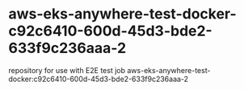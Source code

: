 # aws-eks-anywhere-test-docker-c92c6410-600d-45d3-bde2-633f9c236aaa-2
repository for use with E2E test job aws-eks-anywhere-test-docker:c92c6410-600d-45d3-bde2-633f9c236aaa-2
